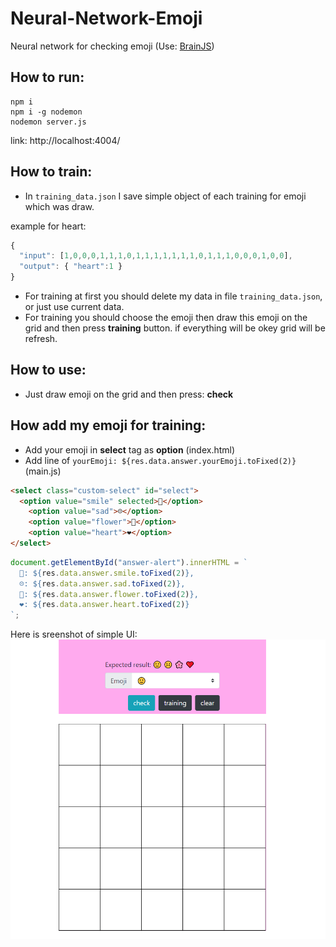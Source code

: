 # Neural-Network-Emoji
Neural network for checking emoji (Use: [BrainJS](https://github.com/BrainJS/brain.js))

## How to run:
```
npm i
npm i -g nodemon
nodemon server.js
```
link: http://localhost:4004/

## How to train:
- In ```training_data.json``` I save simple object of each training for emoji which was draw.

example for heart:
```javascript
{
  "input": [1,0,0,0,1,1,1,0,1,1,1,1,1,1,1,0,1,1,1,0,0,0,1,0,0],
  "output": { "heart":1 }
}
```
- For training at first you should delete my data in file ```training_data.json```, or just use current data. 
- For training you should choose the emoji then draw this emoji on the grid and then press <b>training</b> button. if everything will be okey grid will be refresh.

## How to use:
- Just draw emoji on the grid and then press: <b>check</b>

## How add my emoji for training:
- Add your emoji in <b>select</b> tag as <b>option</b> (index.html) 
- Add line of ```yourEmoji: ${res.data.answer.yourEmoji.toFixed(2)}``` (main.js)

```html
<select class="custom-select" id="select">
  <option value="smile" selected>🙂</option>
	<option value="sad">☹️</option>
	<option value="flower">🌸</option>
	<option value="heart">❤</option>
</select>
```

```javascript
document.getElementById("answer-alert").innerHTML = `
  🙂: ${res.data.answer.smile.toFixed(2)},
  ☹️: ${res.data.answer.sad.toFixed(2)},
  🌸: ${res.data.answer.flower.toFixed(2)},
  ❤: ${res.data.answer.heart.toFixed(2)}
`;
```

Here is sreenshot of simple UI:
![Screenshot_1](https://github.com/kostDev/Neural-Network-Emoji/blob/master/public/screenshots/Screenshot1.png)
